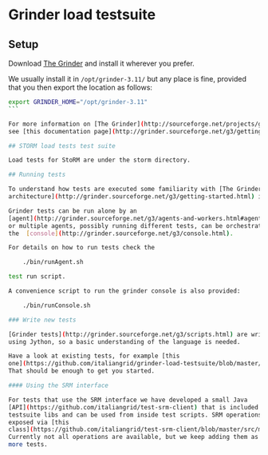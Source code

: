 # Grinder load  testsuite

## Setup

Download [The Grinder](http://sourceforge.net/projects/grinder/) and install it
wherever you prefer.

We usually install it in `/opt/grinder-3.11/` but any place is fine,
provided that you then export the location as follows:

````bash
export GRINDER_HOME="/opt/grinder-3.11"
```

For more information on [The Grinder](http://sourceforge.net/projects/grinder/)
see [this documentation page](http://grinder.sourceforge.net/g3/getting-started.html#howtostart).

## STORM load tests test suite

Load tests for StoRM are under the storm directory.

## Running tests

To understand how tests are executed some familiarity with [The Grinder
architecture](http://grinder.sourceforge.net/g3/getting-started.html) is needed.

Grinder tests can be run alone by an
[agent](http://grinder.sourceforge.net/g3/agents-and-workers.html#agent-processes)
or multiple agents, possibly running different tests, can be orchestrated using
the  [console](http://grinder.sourceforge.net/g3/console.html).

For details on how to run tests check the 

    ./bin/runAgent.sh

test run script.

A convenience script to run the grinder console is also provided:

    ./bin/runConsole.sh

### Write new tests

[Grinder tests](http://grinder.sourceforge.net/g3/scripts.html) are written
using Jython, so a basic understanding of the language is needed.

Have a look at existing tests, for example [this
one](https://github.com/italiangrid/grinder-load-testsuite/blob/master/storm/ls/test/test.py).
That should be enough to get you started.

#### Using the SRM interface

For tests that use the SRM interface we have developed a small Java
[API](https://github.com/italiangrid/test-srm-client) that is included in the
testsuite libs and can be used from inside test scripts. SRM operations are
exposed via [this
class](https://github.com/italiangrid/test-srm-client/blob/master/src/main/java/org/italiangrid/srm/client/SRMClient.java).
Currently not all operations are available, but we keep adding them as we write
more tests.


